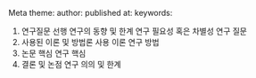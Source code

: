 Meta
theme:
author:
published at:
keywords:
1. 연구질문
선행 연구의 동향 및 한계
연구 필요성 혹은 차별성
연구 질문
2. 사용된 이론 및 방법론
사용 이론
연구 방법
3. 논문 핵심
연구 핵심
4. 결론 및 논점
연구 의의 및 한계
